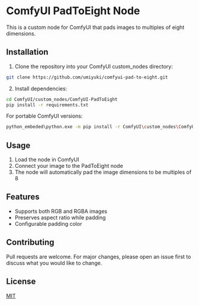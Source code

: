 # ComfyUI PadToEight Node

This is a custom node for ComfyUI that pads images to multiples of eight dimensions.

## Installation

1. Clone the repository into your ComfyUI custom_nodes directory:
```bash
git clone https://github.com/umiyuki/comfyui-pad-to-eight.git
```

2. Install dependencies:
```bash
cd ComfyUI/custom_nodes/ComfyUI-PadToEight
pip install -r requirements.txt
```

For portable ComfyUI versions:
```bash
python_embeded\python.exe -m pip install -r ComfyUI\custom_nodes\ComfyUI-PadToEight\requirements.txt
```

## Usage

1. Load the node in ComfyUI
2. Connect your image to the PadToEight node
3. The node will automatically pad the image dimensions to be multiples of 8

## Features

- Supports both RGB and RGBA images
- Preserves aspect ratio while padding
- Configurable padding color

## Contributing

Pull requests are welcome. For major changes, please open an issue first to discuss what you would like to change.

## License

[MIT](https://choosealicense.com/licenses/mit/)
